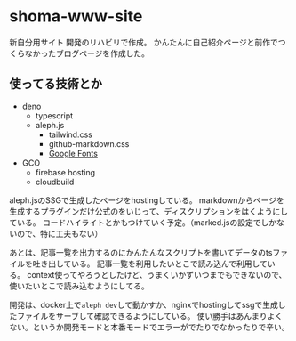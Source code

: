 # shoma-www-site
新自分用サイト
開発のリハビリで作成。
かんたんに自己紹介ページと前作でつくらなかったブログページを作成した。

## 使ってる技術とか
- deno
  - typescript
  - aleph.js
    - tailwind.css
    - github-markdown.css
    - [Google Fonts](https://fonts.google.com/icons?selected=Material+Icons)
- GCO
  - firebase hosting
  - cloudbuild

aleph.jsのSSGで生成したページをhostingしている。
markdownからページを生成するプラグインだけ公式のをいじって、ディスクリプションをはくようにしている。
コードハイライトとかもつけていく予定。（marked.jsの設定でしかないので、特に工夫もない）

あとは、記事一覧を出力するのにかんたんなスクリプトを書いてデータのtsファイルを吐き出している。
記事一覧を利用したいとこで読み込んで利用している。
context使ってやろうとしたけど、うまくいかずいつまでもできないので、使いたいとこで読み込むようにしてる。

開発は、docker上で`aleph dev`して動かすか、nginxでhostingしてssgで生成したファイルをサーブして確認できるようにしている。
使い勝手はあんまりよくない。というか開発モードと本番モードでエラーがでたりでなかったりで辛い。
